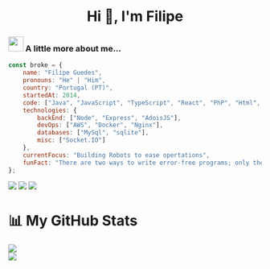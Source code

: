 <h1 align="center">Hi 👋, I'm Filipe</h1>

### <img src="https://media3.giphy.com/media/RbDKaczqWovIugyJmW/giphy.gif" width="30"> A little more about me...

```javascript
const broke = {
    name: "Filipe Guedes",
    pronouns: "He" | "Him",
    country: "Portugal (PT)",
    startedAt: 2014,
    code: ["Java", "JavaScript", "TypeScript", "React", "PhP", "Html", "Css",, "Sass"],
    technologies: {
        backEnd: ["Node", "Express", "AdoisJS"],
        devOps: ["AWS", "Docker", "Nginx"],
        databases: ["MySql", "sqlite"],
        misc: ["Socket.IO"]
    },
    currentFocus: "Building Robots to ease opertations",
    funFact: "There are two ways to write error-free programs; only the third one works"
};
```

![](https://img.shields.io/badge/Discord-blue?style=for-the-badge&logo=discord&logoColor=white)
![](https://img.shields.io/badge/Github-gray?style=for-the-badge&logo=github&logoColor=white)
![](https://img.shields.io/badge/LINKEDIN-red?style=for-the-badge&logo=twitter&logoColor=white)


📊 My GitHub Stats
======================

![](https://github-readme-stats.vercel.app/api?username=brokebrk&show_icons=true&count_private=true&theme=dracula)  
![](https://github-readme-stats.vercel.app/api/top-langs/?username=brokebrk&layout=compact&theme=dracula)
